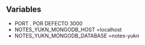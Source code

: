 ## Variables
* PORT . POR DEFECTO 3000
* NOTES_YUKN_MONGODB_HOST =localhost
* NOTES_YUKN_MONGODB_DATABASE =notes-yukn
